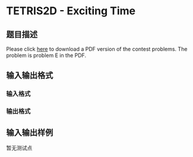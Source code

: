# TETRIS2D - Exciting Time

## 题目描述

Please click [here](http://www.spoj.com/content/john_jones:shanghai2009.pdf) to download a PDF version of the contest problems. The problem is problem E in the PDF.

## 输入输出格式

### 输入格式

### 输出格式

## 输入输出样例

暂无测试点

